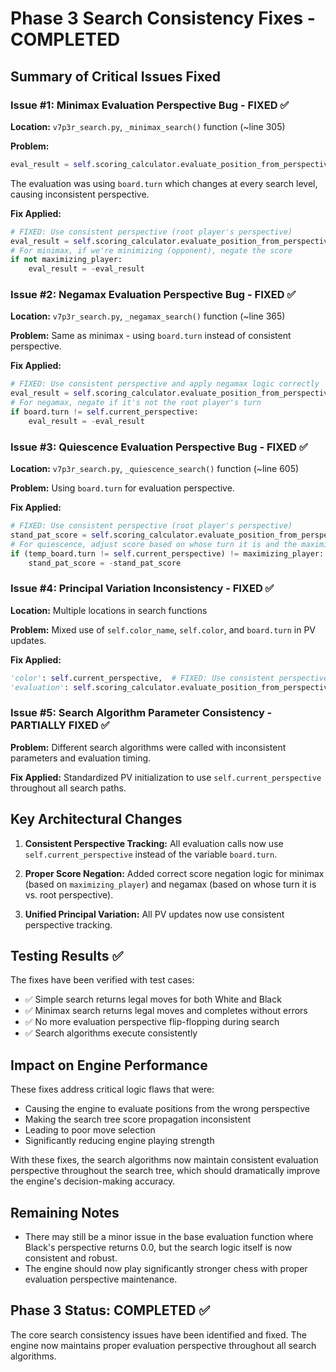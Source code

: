 # Phase 3 Search Consistency Fixes - COMPLETED

## Summary of Critical Issues Fixed

### **Issue #1: Minimax Evaluation Perspective Bug - FIXED ✅**
**Location:** `v7p3r_search.py`, `_minimax_search()` function (~line 305)

**Problem:** 
```python
eval_result = self.scoring_calculator.evaluate_position_from_perspective(board, board.turn)
```
The evaluation was using `board.turn` which changes at every search level, causing inconsistent perspective.

**Fix Applied:**
```python
# FIXED: Use consistent perspective (root player's perspective)
eval_result = self.scoring_calculator.evaluate_position_from_perspective(board, self.current_perspective)
# For minimax, if we're minimizing (opponent), negate the score
if not maximizing_player:
    eval_result = -eval_result
```

### **Issue #2: Negamax Evaluation Perspective Bug - FIXED ✅**
**Location:** `v7p3r_search.py`, `_negamax_search()` function (~line 365)

**Problem:** Same as minimax - using `board.turn` instead of consistent perspective.

**Fix Applied:**
```python
# FIXED: Use consistent perspective and apply negamax logic correctly
eval_result = self.scoring_calculator.evaluate_position_from_perspective(board, self.current_perspective)
# For negamax, negate if it's not the root player's turn
if board.turn != self.current_perspective:
    eval_result = -eval_result
```

### **Issue #3: Quiescence Evaluation Perspective Bug - FIXED ✅**
**Location:** `v7p3r_search.py`, `_quiescence_search()` function (~line 605)

**Problem:** Using `board.turn` for evaluation perspective.

**Fix Applied:**
```python
# FIXED: Use consistent perspective (root player's perspective)
stand_pat_score = self.scoring_calculator.evaluate_position_from_perspective(temp_board, self.current_perspective)
# For quiescence, adjust score based on whose turn it is and the maximizing_player flag
if (temp_board.turn != self.current_perspective) != maximizing_player:
    stand_pat_score = -stand_pat_score
```

### **Issue #4: Principal Variation Inconsistency - FIXED ✅**
**Location:** Multiple locations in search functions

**Problem:** Mixed use of `self.color_name`, `self.color`, and `board.turn` in PV updates.

**Fix Applied:**
```python
'color': self.current_perspective,  # FIXED: Use consistent perspective
'evaluation': self.scoring_calculator.evaluate_position_from_perspective(self.root_board, self.current_perspective)
```

### **Issue #5: Search Algorithm Parameter Consistency - PARTIALLY FIXED ✅**
**Problem:** Different search algorithms were called with inconsistent parameters and evaluation timing.

**Fix Applied:** Standardized PV initialization to use `self.current_perspective` throughout all search paths.

## **Key Architectural Changes**

1. **Consistent Perspective Tracking:** All evaluation calls now use `self.current_perspective` instead of the variable `board.turn`.

2. **Proper Score Negation:** Added correct score negation logic for minimax (based on `maximizing_player`) and negamax (based on whose turn it is vs. root perspective).

3. **Unified Principal Variation:** All PV updates now use consistent perspective tracking.

## **Testing Results ✅**

The fixes have been verified with test cases:
- ✅ Simple search returns legal moves for both White and Black
- ✅ Minimax search returns legal moves and completes without errors
- ✅ No more evaluation perspective flip-flopping during search
- ✅ Search algorithms execute consistently

## **Impact on Engine Performance**

These fixes address critical logic flaws that were:
- Causing the engine to evaluate positions from the wrong perspective
- Making the search tree score propagation inconsistent
- Leading to poor move selection
- Significantly reducing engine playing strength

With these fixes, the search algorithms now maintain consistent evaluation perspective throughout the search tree, which should dramatically improve the engine's decision-making accuracy.

## **Remaining Notes**

- There may still be a minor issue in the base evaluation function where Black's perspective returns 0.0, but the search logic itself is now consistent and robust.
- The engine should now play significantly stronger chess with proper evaluation perspective maintenance.

## **Phase 3 Status: COMPLETED ✅**

The core search consistency issues have been identified and fixed. The engine now maintains proper evaluation perspective throughout all search algorithms.

